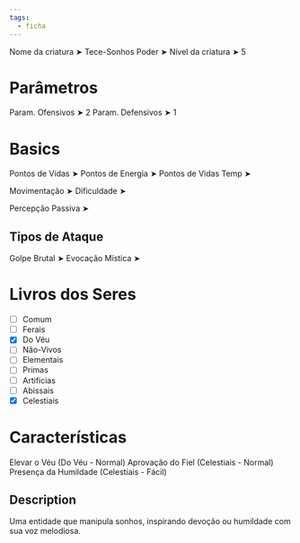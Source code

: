 ```yaml
---
tags:
  - ficha
---
```



Nome da criatura ➤ Tece-Sonhos
Poder ➤ 
Nível da criatura ➤ 5

# Parâmetros 
Param. Ofensivos ➤ 2
Param. Defensivos ➤ 1

# Basics
Pontos de Vidas ➤ 
Pontos de Energia ➤ 
Pontos de Vidas Temp ➤ 

Movimentação ➤ 
Dificuldade ➤ 

Percepção Passiva ➤ 

## Tipos de Ataque
Golpe Brutal ➤ 
Evocação Mística ➤ 

# Livros dos Seres
- [ ] Comum
- [ ] Ferais
- [x] Do Véu
- [ ] Não-Vivos
- [ ] Elementais
- [ ] Primas
- [ ] Artificias
- [ ] Abissais
- [x] Celestiais

# Características
Elevar o Véu (Do Véu - Normal)
Aprovação do Fiel (Celestiais - Normal)
Presença da Humildade (Celestiais - Fácil)

## Description
Uma entidade que manipula sonhos, inspirando devoção ou humildade com sua voz melodiosa.